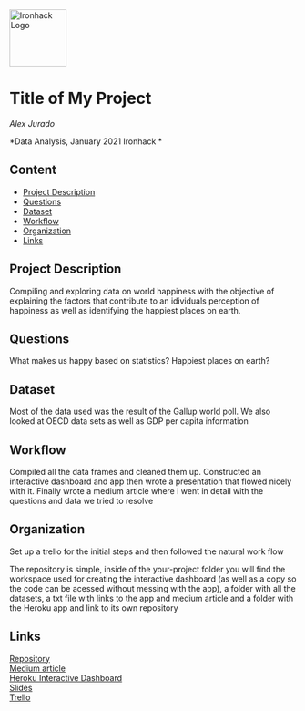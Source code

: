 <img src="https://bit.ly/2VnXWr2" alt="Ironhack Logo" width="100"/>

# Title of My Project
*Alex Jurado*

*Data Analysis, January 2021 Ironhack *

## Content
- [Project Description](#project-description)
- [Questions](#questions)
- [Dataset](#dataset)
- [Workflow](#workflow)
- [Organization](#organization)
- [Links](#links)

## Project Description
Compiling and exploring data on world happiness with the objective of explaining the factors that contribute to an idividuals perception of happiness as well as identifying the happiest places on earth. 

## Questions 
What makes us happy based on statistics? Happiest places on earth?

## Dataset
Most of the data used was the result of the Gallup world poll. We also looked at OECD data sets as well as GDP per capita information

## Workflow
Compiled all the data frames and cleaned them up. 
Constructed an interactive dashboard and app then wrote a presentation that flowed nicely with it. 
Finally wrote a medium article where i went in detail with the questions and data we tried to resolve

## Organization
Set up a trello for the initial steps and then followed the natural work flow

The repository is simple, inside of the your-project folder you will find the workspace used for creating the interactive dashboard (as well as a copy so the code can be acessed without messing with the app), a folder with all the datasets, a txt file with links to the app and medium article and a folder with the Heroku app and link to its own repository 

## Links


[Repository](https://github.com/Stereo-Alex/Project-Week-5-Your-Own-Project)  
[Medium article](https://alex-jurado.medium.com/brief-exploration-on-world-happiness-a9ee5dc061ca)  
[Heroku Interactive Dashboard](https://interactive-dash-ironhack.herokuapp.com/)  
[Slides](https://docs.google.com/presentation/d/1flYcLyuRu82UQwTdAyejB6pytCX5VRpBqcqYbDbTjAU/edit?usp=sharing)  
[Trello](https://trello.com/b/swti1BqH/world-happiness)  
